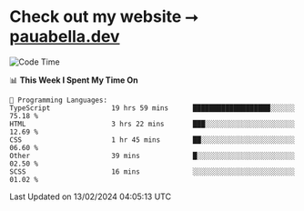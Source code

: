 # Check out my website ⭢ [pauabella.dev](https://pauabella.dev)

<!--START_SECTION:waka-->
![Code Time](http://img.shields.io/badge/Code%20Time-2%2C987%20hrs%2021%20mins-blue)

📊 **This Week I Spent My Time On** 

```text
💬 Programming Languages: 
TypeScript               19 hrs 59 mins      ███████████████████░░░░░░   75.18 % 
HTML                     3 hrs 22 mins       ███░░░░░░░░░░░░░░░░░░░░░░   12.69 % 
CSS                      1 hr 45 mins        ██░░░░░░░░░░░░░░░░░░░░░░░   06.60 % 
Other                    39 mins             █░░░░░░░░░░░░░░░░░░░░░░░░   02.50 % 
SCSS                     16 mins             ░░░░░░░░░░░░░░░░░░░░░░░░░   01.02 % 
```


 Last Updated on 13/02/2024 04:05:13 UTC
<!--END_SECTION:waka-->
